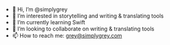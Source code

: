 - 👋 Hi, I’m @simplygrey
- 👀 I’m interested in storytelling and writing & translating tools
- 🌱 I’m currently learning Swift
- 💞️ I’m looking to collaborate on writing & translating tools
- 📫 How to reach me: grey@simplygrey.com
